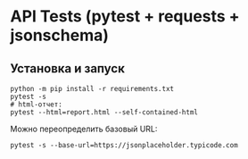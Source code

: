 # API Tests (pytest + requests + jsonschema)

## Установка и запуск
```
python -m pip install -r requirements.txt
pytest -s
# html-отчет:
pytest --html=report.html --self-contained-html
```
Можно переопределить базовый URL:
```
pytest -s --base-url=https://jsonplaceholder.typicode.com
```

